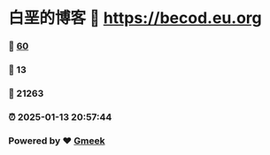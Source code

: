 # 白垩的博客 :link: https://becod.eu.org 
### :page_facing_up: [60](https://becod.eu.org/tag.html) 
### :speech_balloon: 13 
### :hibiscus: 21263 
### :alarm_clock: 2025-01-13 20:57:44 
### Powered by :heart: [Gmeek](https://github.com/Meekdai/Gmeek)
